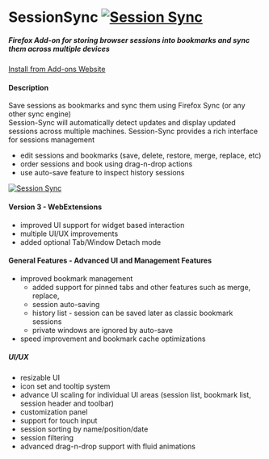 SessionSync [![Session Sync](/data/images/icon32.png)](https://addons.mozilla.org/en-US/firefox/addon/session-sync/)
===========

##### Firefox Add-on for storing browser sessions into bookmarks and sync them across multiple devices

[Install from Add-ons Website](https://addons.mozilla.org/en-US/firefox/addon/session-sync/)

#### Description

Save sessions as bookmarks and sync them using Firefox Sync (or any other sync engine)  
Session-Sync will automatically detect updates and display updated sessions across multiple machines.
Session-Sync provides a rich interface for sessions management
  - edit sessions and bookmarks (save, delete, restore, merge, replace, etc)
  - order sessions and book using drag-n-drop actions
  - use auto-save feature to inspect history sessions
  
[![Session Sync](/data/images/tutorial/session-menu.png)](https://addons.mozilla.org/en-US/firefox/addon/session-sync/)

#### Version 3 - WebExtensions

 - improved UI support for widget based interaction
 - multiple UI/UX improvements
 - added optional Tab/Window Detach mode

#### General Features - Advanced UI and Management Features

  - improved bookmark management
    - added support for pinned tabs and other features such as merge, replace,
    - session auto-saving
    - history list - session can be saved later as classic bookmark sessions
    - private windows are ignored by auto-save
  - speed improvement and bookmark cache optimizations

##### UI/UX
  - resizable UI
  - icon set and tooltip system
  - advance UI scaling for individual UI areas (session list, bookmark list, session header and toolbar)
  - customization panel
  - support for touch input
  - session sorting by name/position/date
  - session filtering
  - advanced drag-n-drop support with fluid animations
  

